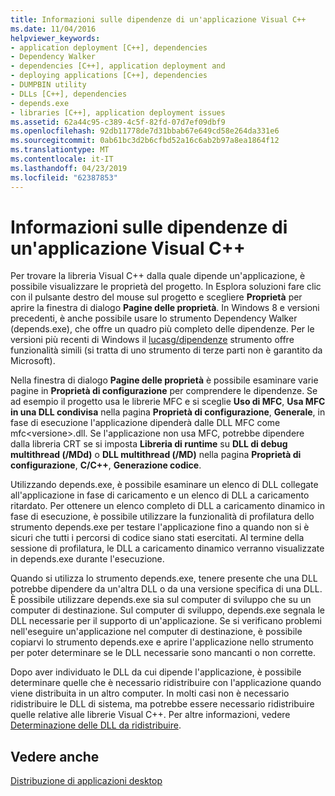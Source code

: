 ```yaml
---
title: Informazioni sulle dipendenze di un'applicazione Visual C++
ms.date: 11/04/2016
helpviewer_keywords:
- application deployment [C++], dependencies
- Dependency Walker
- dependencies [C++], application deployment and
- deploying applications [C++], dependencies
- DUMPBIN utility
- DLLs [C++], dependencies
- depends.exe
- libraries [C++], application deployment issues
ms.assetid: 62a44c95-c389-4c5f-82fd-07d7ef09dbf9
ms.openlocfilehash: 92db11778de7d31bbab67e649cd58e264da331e6
ms.sourcegitcommit: 0ab61bc3d2b6cfbd52a16c6ab2b97a8ea1864f12
ms.translationtype: MT
ms.contentlocale: it-IT
ms.lasthandoff: 04/23/2019
ms.locfileid: "62387853"
---
```

# <a name="understanding-the-dependencies-of-a-visual-c-application"></a>Informazioni sulle dipendenze di un'applicazione Visual C++

Per trovare la libreria Visual C++ dalla quale dipende un'applicazione, è possibile visualizzare le proprietà del progetto. In Esplora soluzioni fare clic con il pulsante destro del mouse sul progetto e scegliere **Proprietà** per aprire la finestra di dialogo **Pagine delle proprietà**. In Windows 8 e versioni precedenti, è anche possibile usare lo strumento Dependency Walker (depends.exe), che offre un quadro più completo delle dipendenze. Per le versioni più recenti di Windows il [lucasg/dipendenze](https://github.com/lucasg/Dependencies) strumento offre funzionalità simili (si tratta di uno strumento di terze parti non è garantito da Microsoft).

Nella finestra di dialogo **Pagine delle proprietà** è possibile esaminare varie pagine in **Proprietà di configurazione** per comprendere le dipendenze. Se ad esempio il progetto usa le librerie MFC e si sceglie **Uso di MFC**, **Usa MFC in una DLL condivisa** nella pagina **Proprietà di configurazione**, **Generale**, in fase di esecuzione l'applicazione dipenderà dalle DLL MFC come mfc\<versione>.dll. Se l'applicazione non usa MFC, potrebbe dipendere dalla libreria CRT se si imposta **Libreria di runtime** su **DLL di debug multithread (/MDd)** o **DLL multithread (/MD)** nella pagina **Proprietà di configurazione**, **C/C++**, **Generazione codice**.

Utilizzando depends.exe, è possibile esaminare un elenco di DLL collegate all'applicazione in fase di caricamento e un elenco di DLL a caricamento ritardato. Per ottenere un elenco completo di DLL a caricamento dinamico in fase di esecuzione, è possibile utilizzare la funzionalità di profilatura dello strumento depends.exe per testare l'applicazione fino a quando non si è sicuri che tutti i percorsi di codice siano stati esercitati. Al termine della sessione di profilatura, le DLL a caricamento dinamico verranno visualizzate in depends.exe durante l'esecuzione.

Quando si utilizza lo strumento depends.exe, tenere presente che una DLL potrebbe dipendere da un'altra DLL o da una versione specifica di una DLL. È possibile utilizzare depends.exe sia sul computer di sviluppo che su un computer di destinazione. Sul computer di sviluppo, depends.exe segnala le DLL necessarie per il supporto di un'applicazione. Se si verificano problemi nell'eseguire un'applicazione nel computer di destinazione, è possibile copiarvi lo strumento depends.exe e aprire l'applicazione nello strumento per poter determinare se le DLL necessarie sono mancanti o non corrette.

Dopo aver individuato le DLL da cui dipende l'applicazione, è possibile determinare quelle che è necessario ridistribuire con l'applicazione quando viene distribuita in un altro computer. In molti casi non è necessario ridistribuire le DLL di sistema, ma potrebbe essere necessario ridistribuire quelle relative alle librerie Visual C++. Per altre informazioni, vedere [Determinazione delle DLL da ridistribuire](determining-which-dlls-to-redistribute.md).

## <a name="see-also"></a>Vedere anche

[Distribuzione di applicazioni desktop](deploying-native-desktop-applications-visual-cpp.md)

